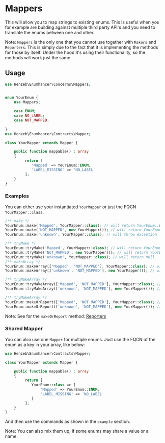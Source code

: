 # Mappers

This will allow you to map strings to existing enums. This is useful when you 
for example are building against multiple third party API's and you 
need to translate the enums between one and other.

Note: `Mappers` is the only one that you cannot use together with 
`Makers` and `Reporters`. This is simply due to the fact that it is 
implementing the methods for those by itself. Under the hood it's using 
their functionality, so the methods will work just the same.

## Usage

```php
use Henzeb\Enumhancer\Concerns\Mappers;


enum YourEnum {
    use Mappers;
    
    case ENUM;
    case NO_LABEL;
    case NOT_MAPPED;
 
}
use Henzeb\Enumhancer\Contracts\Mapper;

class YourMapper extends Mapper {

    public function mappable() : array
    {
         return [
            'Mapped' => YourEnum::ENUM,
            'LABEL_MISSING' => 'NO_LABEL'
         ];       
    }
}
```

### Examples
You can either use your instantiated `YourMapper` or just 
the FQCN `YourMapper::class`.

```php
/** make */
YourEnum::make('Mapped', YourMapper::class); // will return YourEnum::ENUM
YourEnum::make('NOT_MAPPED', new YourMapper()); // will return YourEnum::NOT_MAPPED
YourEnum::make('unknown', YourMapper::class); // will throw exception

/** tryMake */
YourEnum::tryMake('Mapped', YourMapper::class); // will return YourEnum::ENUM
YourEnum::tryMake('NOT_MAPPED', new YourMapper()); // will return YourEnum::NOT_MAPPED
YourEnum::tryMake('unknown', YourMapper::class); // will return null
/** makeArray */
YourEnum::makeArray(['Mapped', 'NOT_MAPPED'], YourMapper::class); // will return [YourEnum::ENUM, YourEnum::NOT_MAPPED]
YourEnum::makeArray(['unknown', 'NOT_MAPPED'], new YourMapper()); // will throw exception

/** tryMakeArray */
YourEnum::tryMakeArray(['Mapped', 'NOT_MAPPED'], YourMapper::class); // will return [YourEnum::ENUM, YourEnum::NOT_MAPPED]
YourEnum::tryMakeArray(['unknown', 'NOT_MAPPED'], new YourMapper()); // will return [YourEnum::NOT_MAPPED]

/** tryMakeArray */
YourEnum::makeOrReport(['Mapped', 'NOT_MAPPED'], YourMapper::class); // will return [YourEnum::ENUM, YourEnum::NOT_MAPPED]
YourEnum::makeOrReport(['unknown', 'NOT_MAPPED'], new YourMapper()); // will return [YourEnum::NOT_MAPPED]
```
Note: See for the `makeOrReport` method: [Reporters](reporters.md)

### Shared Mapper
You can also use one `Mapper` for multiple enums. Just use the FQCN of the enum
as a key in your array, like below:

```php
use Henzeb\Enumhancer\Contracts\Mapper;

class YourMapper extends Mapper {

    public function mappable() : array
    {
         return [
            YourEnum::class => [
                'Mapped' => YourEnum::ENUM,
                'LABEL_MISSING' => 'NO_LABEL'
            ] 
         ];       
    }
}
```
And then use the commands as shown in the `example` section.

Note: You can also mix them up, if some enums may share a value or a name.
